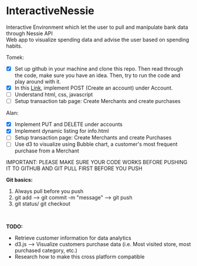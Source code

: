 # InteractiveNessie
Interactive Environment which let the user to pull and manipulate bank data  through Nessie API <br>
Web app to visualize spending data and advise the user based on spending habits.

Tomek: 
- [X] Set up github in your machine and clone this repo. Then read through the code, make sure you have an idea. Then, try to run the code and play around with it.
- [X] In this [Link](http://api.reimaginebanking.com/documentation#!/Account/get_accounts_id), implement POST (Create an account) under Account.
- [ ] Understand html, css, javascript
- [ ] Setup transaction tab page: Create Merchants and create purchases

Alan:
- [X] Implement PUT and DELETE under accounts 
- [X] Implement dynamic listing for info.html
- [ ] Setup transaction page: Create Merchants and create Purchases
- [ ] Use d3 to visualize using Bubble chart, a customer's most frequent purchase from a Merchant

IMPORTANT: PLEASE MAKE SURE YOUR CODE WORKS BEFORE PUSHING IT TO GITHUB AND GIT PULL FIRST BEFORE YOU PUSH

<b>Git basics:</b>
1. Always pull before you push
2. git add <file> --> git commit -m "message" --> git push
3. git status/ git checkout <file>
<br />


<b>TODO:</b>
* Retrieve customer information for data analytics
* d3.js --> Visualize customers purchase data (i.e. Most visited store, most purchased category, etc.)
* Research how to make this cross platform compatible
